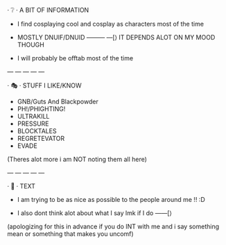 · ❔ · A BIT OF INFORMATION 

- I find cosplaying cool and cosplay as characters most of the time

- MOSTLY DNUIF/DNUID ——— —[⟩
IT DEPENDS ALOT ON MY MOOD THOUGH 

- I will probably be offtab most of the time


— — — — —


· 🎭 · STUFF I LIKE/KNOW

- GNB/Guts And Blackpowder 
- PH!/PHIGHTING!
- ULTRAKILL
- PRESSURE
- BLOCKTALES
- REGRETEVATOR
- EVADE

(Theres alot more i am NOT noting them all here)


— — — — —


· 💭 · TEXT

- I am trying to be as nice as possible to the people around me !! :D

- I also dont think alot about what I say  lmk if I do  ——[⟩

(apologizing for this in advance 
if you do INT with me and i say something mean or something that makes you uncomf)
